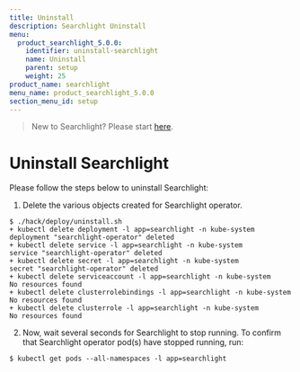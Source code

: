 ```yaml
---
title: Uninstall
description: Searchlight Uninstall
menu:
  product_searchlight_5.0.0:
    identifier: uninstall-searchlight
    name: Uninstall
    parent: setup
    weight: 25
product_name: searchlight
menu_name: product_searchlight_5.0.0
section_menu_id: setup
---
```



> New to Searchlight? Please start [here](/docs/concepts/README.md).

# Uninstall Searchlight
Please follow the steps below to uninstall Searchlight:

1. Delete the various objects created for Searchlight operator.
```console
$ ./hack/deploy/uninstall.sh 
+ kubectl delete deployment -l app=searchlight -n kube-system
deployment "searchlight-operator" deleted
+ kubectl delete service -l app=searchlight -n kube-system
service "searchlight-operator" deleted
+ kubectl delete secret -l app=searchlight -n kube-system
secret "searchlight-operator" deleted
+ kubectl delete serviceaccount -l app=searchlight -n kube-system
No resources found
+ kubectl delete clusterrolebindings -l app=searchlight -n kube-system
No resources found
+ kubectl delete clusterrole -l app=searchlight -n kube-system
No resources found
```

2. Now, wait several seconds for Searchlight to stop running. To confirm that Searchlight operator pod(s) have stopped running, run:
```console
$ kubectl get pods --all-namespaces -l app=searchlight
```
